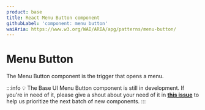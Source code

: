 ```yaml
---
product: base
title: React Menu Button component
githubLabel: 'component: menu button'
waiAria: https://www.w3.org/WAI/ARIA/apg/patterns/menu-button/
---
```


# Menu Button

<p class="description">The Menu Button component is the trigger that opens a menu.</p>

:::info
💡 The Base UI Menu Button component is still in development.
If you're in need of it, please give a shout about your need of it in [**this issue**](https://github.com/mui/material-ui/issues/27170) to help us prioritize the next batch of new components.
:::
